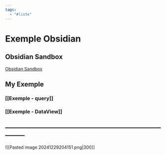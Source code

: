 ```yaml
---
tags:
  - "#liste"
---
```

# Exemple Obsidian

## Obsidian Sandbox

[Obsidian Sandbox](obsidian://open?vault=Obsidian%20Sandbox&file=Formatting%2FCallout)

## My Exemple
### [[Exemple - query]]
### [[Exemple - DataView]]


## ———————————————————————————

![[Pasted image 20241229204151.png|300]]


